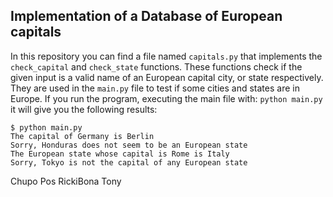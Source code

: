 ## Implementation of a Database of European capitals


In this repository you can find a file named ```capitals.py``` that implements the ```check_capital``` and ```check_state``` functions. These functions check if the given input is a valid name of an European capital city, or state respectively. They are used in the ```main.py``` file to test if some cities and states are in Europe. If you run the program, executing the main file with: ```python main.py``` it will  give you the following results:

```
$ python main.py
The capital of Germany is Berlin
Sorry, Honduras does not seem to be an European state
The European state whose capital is Rome is Italy
Sorry, Tokyo is not the capital of any European state

```
Chupo
Pos
RickiBona
Tony